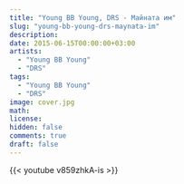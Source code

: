 ```yaml
---
title: "Young BB Young, DRS - Майната им" 
slug: "young-bb-young-drs-maynata-im"
description: 
date: 2015-06-15T00:00:00+03:00
artists:
  - "Young BB Young"
  - "DRS"
tags:
  - "Young BB Young"
  - "DRS"
image: cover.jpg
math: 
license: 
hidden: false
comments: true
draft: false
---
```


{{< youtube v859zhkA-is >}}
